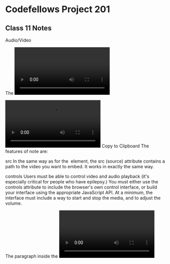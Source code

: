 
# Codefellows Project 201

## Class 11 Notes

Audio/Video

The <video> element
The <video> element allows you to embed a video very easily. A really simple example looks like this:

<video src="rabbit320.webm" controls>
  <p>
    Your browser doesn't support HTML video. Here is a
    <a href="rabbit320.webm">link to the video</a> instead.
  </p>
</video>
Copy to Clipboard
The features of note are:

src
In the same way as for the <img> element, the src (source) attribute contains a path to the video you want to embed. It works in exactly the same way.

controls
Users must be able to control video and audio playback (it's especially critical for people who have epilepsy.) You must either use the controls attribute to include the browser's own control interface, or build your interface using the appropriate JavaScript API. At a minimum, the interface must include a way to start and stop the media, and to adjust the volume.

The paragraph inside the <video> tags
This is called fallback content — this will be displayed if the browser accessing the page doesn't support the <video> element, allowing us to provide a fallback for older browsers. This can be anything you like; in this case, we've provided a direct link to the video file, so the user can at least access it some way regardless of what browser they are using.